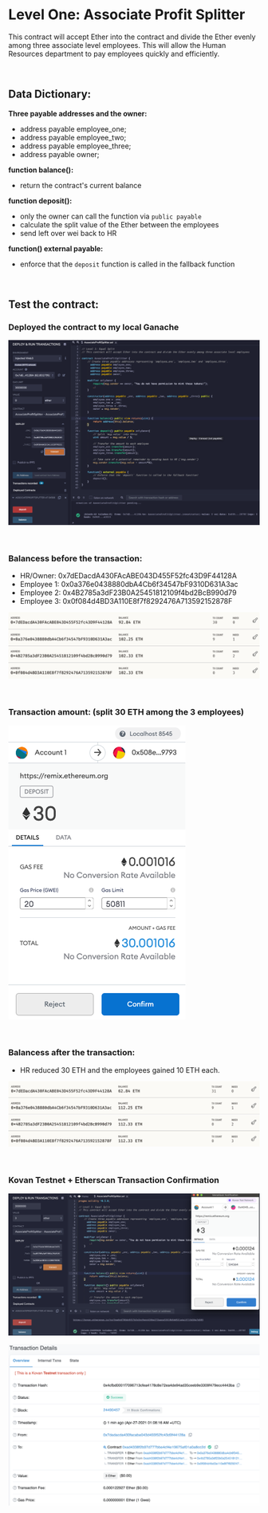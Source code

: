 # Level One: Associate Profit Splitter

This contract will accept Ether into the contract and divide the Ether evenly among three associate level employees. This will allow the Human Resources department to pay employees quickly and efficiently.

<br/>

## Data Dictionary:
**Three payable addresses and the owner:**
- address payable employee_one;
- address payable employee_two;
- address payable employee_three;
- address payable owner;

**function balance():**
- return the contract's current balance

**function deposit():**
- only the owner can call the function via `public payable`
- calculate the split value of the Ether between the employees
- send left over wei back to HR

**function() external payable:**
- enforce that the `deposit` function is called in the fallback function

<br/>

## Test the contract:

### Deployed the contract to my local Ganache

![Contract](Images/contract_deployment.png)

<br/>

### Balancess before the transaction:
- HR/Owner: 0x7dEDacdA430FAcABE043D455F52fc43D9F44128A
- Employee 1: 0x0a376e0438880dbA4Cb6f34547bF9310D631A3ac
- Employee 2: 0x4B2785a3dF23B0A25451812109f4bd2BcB990d79
- Employee 3: 0x0f084d4BD3A110E8f7f8292476A713592152878F

![Before](Images/balance_before.png)

<br/>

### Transaction amount: (split 30 ETH among the 3 employees)

![Transaction](Images/transaction_amount.png)

<br/>

### Balancess after the transaction:
- HR reduced 30 ETH and the employees gained 10 ETH each.

![After](Images/after_balance.png)

<br/>

### Kovan Testnet + Etherscan Transaction Confirmation

![Kovan](Images/kovan_test.png)

![Etherscan](Images/etherscan.png)